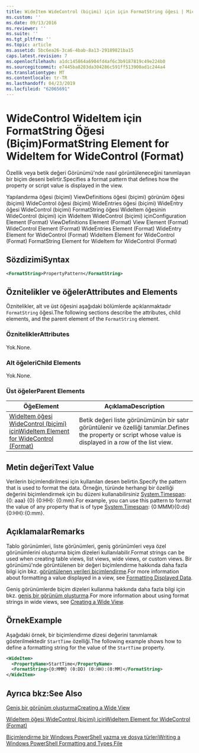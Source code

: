 ```yaml
---
title: WideItem WideControl (biçimi) için için FormatString öğesi | Microsoft Docs
ms.custom: ''
ms.date: 09/13/2016
ms.reviewer: ''
ms.suite: ''
ms.tgt_pltfrm: ''
ms.topic: article
ms.assetid: 5bc6ea26-3ca6-4bab-8a13-29189821ba15
caps.latest.revision: 7
ms.openlocfilehash: a1dc145864a6904fd4af6c3b9187819c49e224b0
ms.sourcegitcommit: e7445ba8203da304286c591ff513900ad1c244a4
ms.translationtype: MT
ms.contentlocale: tr-TR
ms.lasthandoff: 04/23/2019
ms.locfileid: "62065691"
---
```

# <a name="formatstring-element-for-wideitem-for-widecontrol-format"></a><span data-ttu-id="f029d-102">WideControl WideItem için FormatString Öğesi (Biçim)</span><span class="sxs-lookup"><span data-stu-id="f029d-102">FormatString Element for WideItem for WideControl (Format)</span></span>

<span data-ttu-id="f029d-103">Özellik veya betik değeri Görünümü'nde nasıl görüntüleneceğini tanımlayan bir biçim deseni belirtir.</span><span class="sxs-lookup"><span data-stu-id="f029d-103">Specifies a format pattern that defines how the property or script value is displayed in the view.</span></span>

<span data-ttu-id="f029d-104">Yapılandırma öğesi (biçimi) ViewDefinitions öğesi (biçimi) görünüm öğesi (biçimi) WideControl öğesi (biçimi) WideEntries öğesi (biçimi) WideEntry öğesi WideControl (biçimi) FormatString öğesi WideItem öğesinin WideControl (biçimi) için WideItem WideControl (biçimi) için</span><span class="sxs-lookup"><span data-stu-id="f029d-104">Configuration Element (Format) ViewDefinitions Element (Format) View Element (Format) WideControl Element (Format) WideEntries Element (Format) WideEntry Element for WideControl (Format) WideItem Element for WideControl (Format) FormatString Element for WideItem for WideControl (Format)</span></span>

## <a name="syntax"></a><span data-ttu-id="f029d-105">Sözdizimi</span><span class="sxs-lookup"><span data-stu-id="f029d-105">Syntax</span></span>

```xml
<FormatString>PropertyPattern</FormatString>
```

## <a name="attributes-and-elements"></a><span data-ttu-id="f029d-106">Öznitelikler ve öğeler</span><span class="sxs-lookup"><span data-stu-id="f029d-106">Attributes and Elements</span></span>

<span data-ttu-id="f029d-107">Öznitelikler, alt ve üst öğesini aşağıdaki bölümlerde açıklanmaktadır `FormatString` öğesi.</span><span class="sxs-lookup"><span data-stu-id="f029d-107">The following sections describe the attributes, child elements, and the parent element of the `FormatString` element.</span></span>

### <a name="attributes"></a><span data-ttu-id="f029d-108">Öznitelikler</span><span class="sxs-lookup"><span data-stu-id="f029d-108">Attributes</span></span>

<span data-ttu-id="f029d-109">Yok.</span><span class="sxs-lookup"><span data-stu-id="f029d-109">None.</span></span>

### <a name="child-elements"></a><span data-ttu-id="f029d-110">Alt öğeleri</span><span class="sxs-lookup"><span data-stu-id="f029d-110">Child Elements</span></span>

<span data-ttu-id="f029d-111">Yok.</span><span class="sxs-lookup"><span data-stu-id="f029d-111">None.</span></span>

### <a name="parent-elements"></a><span data-ttu-id="f029d-112">Üst öğeler</span><span class="sxs-lookup"><span data-stu-id="f029d-112">Parent Elements</span></span>

|<span data-ttu-id="f029d-113">Öğe</span><span class="sxs-lookup"><span data-stu-id="f029d-113">Element</span></span>|<span data-ttu-id="f029d-114">Açıklama</span><span class="sxs-lookup"><span data-stu-id="f029d-114">Description</span></span>|
|-------------|-----------------|
|[<span data-ttu-id="f029d-115">WideItem öğesi WideControl (biçimi) için</span><span class="sxs-lookup"><span data-stu-id="f029d-115">WideItem Element for WideControl (Format)</span></span>](./wideitem-element-for-widecontrol-format.md)|<span data-ttu-id="f029d-116">Betik değeri liste görünümünün bir satır görüntülenir ve özelliği tanımlar.</span><span class="sxs-lookup"><span data-stu-id="f029d-116">Defines the property or script whose value is displayed in a row of the list view.</span></span>|

## <a name="text-value"></a><span data-ttu-id="f029d-117">Metin değeri</span><span class="sxs-lookup"><span data-stu-id="f029d-117">Text Value</span></span>

<span data-ttu-id="f029d-118">Verilerin biçimlendirilmesi için kullanılan desen belirtin.</span><span class="sxs-lookup"><span data-stu-id="f029d-118">Specify the pattern that is used to format the data.</span></span> <span data-ttu-id="f029d-119">Örneğin, türünde herhangi bir özelliği değerini biçimlendirmek için bu düzeni kullanabilirsiniz [System.Timespan](/dotnet/api/System.TimeSpan): {0: aaa} {0} {0:HH}: {0:mm}.</span><span class="sxs-lookup"><span data-stu-id="f029d-119">For example, you can use this pattern to format the value of any property that is of type [System.Timespan](/dotnet/api/System.TimeSpan): {0:MMM}{0:dd}{0:HH}:{0:mm}.</span></span>

## <a name="remarks"></a><span data-ttu-id="f029d-120">Açıklamalar</span><span class="sxs-lookup"><span data-stu-id="f029d-120">Remarks</span></span>

<span data-ttu-id="f029d-121">Tablo görünümleri, liste görünümleri, geniş görünümleri veya özel görünümlerini oluşturma biçim dizeleri kullanılabilir.</span><span class="sxs-lookup"><span data-stu-id="f029d-121">Format strings can be used when creating table views, list views, wide views, or custom views.</span></span> <span data-ttu-id="f029d-122">Bir görünümü'nde görüntülenen bir değeri biçimlendirme hakkında daha fazla bilgi için bkz. [görüntülenen verileri biçimlendirme](./formatting-displayed-data.md).</span><span class="sxs-lookup"><span data-stu-id="f029d-122">For more information about formatting a value displayed in a view, see [Formatting Displayed Data](./formatting-displayed-data.md).</span></span>

<span data-ttu-id="f029d-123">Geniş görünümlerde biçim dizeleri kullanma hakkında daha fazla bilgi için bkz. [geniş bir görünüm oluşturma](./creating-a-wide-view.md).</span><span class="sxs-lookup"><span data-stu-id="f029d-123">For more information about using format strings in wide views, see [Creating a Wide View](./creating-a-wide-view.md).</span></span>

## <a name="example"></a><span data-ttu-id="f029d-124">Örnek</span><span class="sxs-lookup"><span data-stu-id="f029d-124">Example</span></span>

<span data-ttu-id="f029d-125">Aşağıdaki örnek, bir biçimlendirme dizesi değerini tanımlamak gösterilmektedir `StartTime` özelliği.</span><span class="sxs-lookup"><span data-stu-id="f029d-125">The following example shows how to define a formatting string for the value of the `StartTime` property.</span></span>

```xml
<WideItem>
  <PropertyName>StartTime</PropertyName>
  <FormatString>{0:MMM} (0:DD) (0:HH):(0:MM)</FormatString>
</WideItem>
```

## <a name="see-also"></a><span data-ttu-id="f029d-126">Ayrıca bkz:</span><span class="sxs-lookup"><span data-stu-id="f029d-126">See Also</span></span>

[<span data-ttu-id="f029d-127">Geniş bir görünüm oluşturma</span><span class="sxs-lookup"><span data-stu-id="f029d-127">Creating a Wide View</span></span>](./creating-a-wide-view.md)

[<span data-ttu-id="f029d-128">WideItem öğesi WideControl (biçimi) için</span><span class="sxs-lookup"><span data-stu-id="f029d-128">WideItem Element for WideControl (Format)</span></span>](./wideitem-element-for-widecontrol-format.md)

[<span data-ttu-id="f029d-129">Biçimlendirme bir Windows PowerShell yazma ve dosya türleri</span><span class="sxs-lookup"><span data-stu-id="f029d-129">Writing a Windows PowerShell Formatting and Types File</span></span>](./writing-a-powershell-formatting-file.md)
